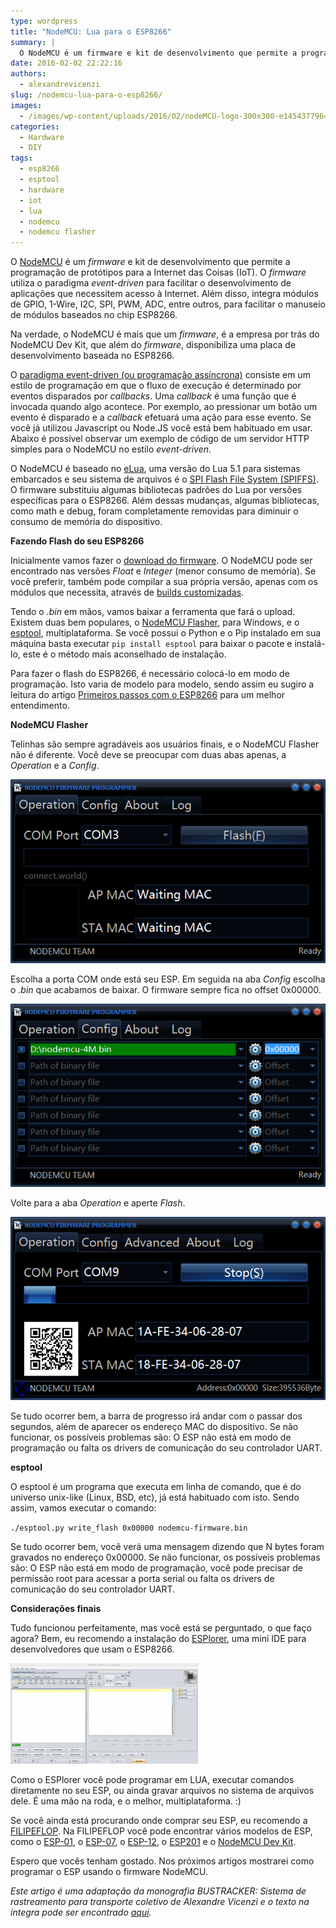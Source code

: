 ```yaml
---
type: wordpress
title: "NodeMCU: Lua para o ESP8266"
summary: |
  O NodeMCU é um firmware e kit de desenvolvimento que permite a programação de protótipos para a Internet das Coisas. O firmware utiliza o paradigma event-driven para facilitar o desenvolvimento de aplicações que necessitem acesso à internet. Além disso, o firmware integra módulos de GPIO, PWM, 1-Wire, I2C, ADC, entre outros, para facilitar o manuseio de módulos baseado no chip ESP8266.
date: 2016-02-02 22:22:16
authors:
  - alexandrevicenzi
slug: /nodemcu-lua-para-o-esp8266/
images:
  - /images/wp-content/uploads/2016/02/nodeMCU-logo-300x300-e1454377964183.png
categories:
  - Hardware
  - DIY
tags:
  - esp8266
  - esptool
  - hardware
  - iot
  - lua
  - nodemcu
  - nodemcu flasher
---
```


O <a href="http://nodemcu.com/index_en.html" target="_blank">NodeMCU</a> é um <em>firmware</em> e kit de desenvolvimento que permite a programação de protótipos para a Internet das Coisas (IoT). O <em>firmware</em> utiliza o paradigma <em>event-driven</em> para facilitar o desenvolvimento de aplicações que necessitem acesso à Internet. Além disso, integra módulos de GPIO, 1-Wire, I2C, SPI, PWM, ADC, entre outros, para facilitar o manuseio de módulos baseados no chip ESP8266.

Na verdade, o NodeMCU é mais que um <em>firmware</em>, é a empresa por trás do NodeMCU Dev Kit, que além do <em>firmware</em>, disponibiliza uma placa de desenvolvimento baseada no ESP8266.

<!--more-->

O <a href="https://pt.wikipedia.org/wiki/Programa%C3%A7%C3%A3o_orientada_a_eventos" target="_blank">paradigma event-driven (ou programação assíncrona)</a> consiste em um estilo de programação em que o fluxo de execução é determinado por eventos disparados por <em>callbacks</em>. Uma <em>callback</em> é uma função que é invocada quando algo acontece. Por exemplo, ao pressionar um botão um evento é disparado e a <em>callback</em> efetuará uma ação para esse evento. Se você já utilizou Javascript ou Node.JS você está bem habituado em usar. Abaixo é possível observar um exemplo de código de um servidor HTTP simples para o NodeMCU no estilo <em>event-driven</em>.

<script src="//gistfy-app.herokuapp.com/github/ButecoOpenSource/exemplos/nodemcu/simple_http.lua?branch=master" type="text/javascript"></script>

O NodeMCU é baseado no <a href="http://www.eluaproject.net/" target="_blank">eLua</a>, uma versão do Lua 5.1 para sistemas embarcados e seu sistema de arquivos é o <a href="https://github.com/pellepl/spiffs" target="_blank">SPI Flash File System (SPIFFS)</a>. O firmware substituiu algumas bibliotecas padrões do Lua por versões específicas para o ESP8266. Além dessas mudanças, algumas bibliotecas, como math e debug, foram completamente removidas para diminuir o consumo de memória do dispositivo.

<strong>Fazendo Flash do seu ESP8266</strong>

Inicialmente vamos fazer o <a href="https://github.com/nodemcu/nodemcu-firmware/releases" target="_blank">download do firmware</a>. O NodeMCU pode ser encontrado nas versões <em>Float</em> e <em>Integer</em> (menor consumo de memória). Se você preferir, também pode compilar a sua própria versão, apenas com os módulos que necessita, através de <a href="http://nodemcu-build.com/" target="_blank">builds customizadas</a>.

Tendo o <em>.bin</em> em mãos, vamos baixar a ferramenta que fará o upload. Existem duas bem populares, o <a href="https://github.com/nodemcu/nodemcu-flasher">NodeMCU Flasher</a>, para Windows, e o <a href="https://github.com/themadinventor/esptool">esptool</a>, multiplataforma. Se você possui o Python e o Pip instalado em sua máquina basta executar <code>pip install esptool</code> para baixar o pacote e instalá-lo, este é o método mais aconselhado de instalação.

Para fazer o flash do ESP8266, é necessário colocá-lo em modo de programação. Isto varia de modelo para modelo, sendo assim eu sugiro a leitura do artigo <a href="/primeiros-passos-com-o-esp8266">Primeiros passos com o ESP8266</a> para um melhor entendimento.

<strong>NodeMCU Flasher</strong>

Telinhas são sempre agradáveis aos usuários finais, e o NodeMCU Flasher não é diferente. Você deve se preocupar com duas abas apenas, a <em>Operation</em> e a <em>Config</em>.

<img class="aligncenter" src="/images/wp-content/uploads/2016/02/nodemcu_flasher.png" alt="" />

Escolha a porta COM onde está seu ESP. Em seguida na aba <em>Config</em> escolha o <em>.bin</em> que acabamos de baixar. O firmware sempre fica no offset 0x00000.

<img class="aligncenter" src="/images/wp-content/uploads/2016/02/nodemcu_firmware_config.png" alt="" />

Volte para a aba <em>Operation</em> e aperte <em>Flash</em>.

<img class="aligncenter" src="/images/wp-content/uploads/2016/02/nodemcu_flash_underway.png" alt="" />

Se tudo ocorrer bem, a barra de progresso irá andar com o passar dos segundos, além de aparecer os endereço MAC do dispositivo. Se não funcionar, os possíveis problemas são: O ESP não está em modo de programação ou falta os drivers de comunicação do seu controlador UART.

<strong>esptool</strong>

O esptool é um programa que executa em linha de comando, que é do universo unix-like (Linux, BSD, etc), já está habituado com isto. Sendo assim, vamos executar o comando:

<code>./esptool.py write_flash 0x00000 nodemcu-firmware.bin </code>

Se tudo ocorrer bem, você verá uma mensagem dizendo que N bytes foram gravados no endereço 0x00000. Se não funcionar, os possíveis problemas são: O ESP não está em modo de programação, você pode precisar de permissão root para acessar a porta serial ou falta os drivers de comunicação do seu controlador UART.

<strong>Considerações finais</strong>

Tudo funcionou perfeitamente, mas você está se perguntado, o que faço agora? Bem, eu recomendo a instalação do <a href="http://esp8266.ru/esplorer/" target="_blank">ESPlorer</a>, uma mini IDE para desenvolvedores que usam o ESP8266.

<a href="/images/wp-content/uploads/2016/02/ide_esplorer.png" rel="attachment wp-att-4707"><img class="size-medium wp-image-4707 aligncenter" src="/images/wp-content/uploads/2016/02/ide_esplorer-300x161.png" alt="ide_esplorer" width="300" height="161" /></a>

Como o ESPlorer você pode programar em LUA, executar comandos diretamente no seu ESP, ou ainda gravar arquivos no sistema de arquivos dele. É uma mão na roda, e o melhor, multiplataforma. :)

Se você ainda está procurando onde comprar seu ESP, eu recomendo a <a href="http://www.filipeflop.com/?utm_medium=Post&utm_campaign=ButecoOpenSource" target="_blank">FILIPEFLOP</a>. Na FILIPEFLOP você pode encontrar vários modelos de ESP, como o <a href="http://www.filipeflop.com/pd-1f55ad-modulo-wifi-esp8266-esp-01.html?utm_medium=Post&utm_campaign=ButecoOpenSource">ESP-01</a>, o <a href="http://www.filipeflop.com/pd-2c1464-modulo-wifi-esp8266-esp-07.html?utm_medium=Post&utm_campaign=ButecoOpenSource" target="_blank">ESP-07</a>, o <a href="http://www.filipeflop.com/pd-2c1441-modulo-wifi-esp8266-esp-12e.html?utm_medium=Post&utm_campaign=ButecoOpenSource" target="_blank">ESP-12</a>, o <a href="http://www.filipeflop.com/pd-2c1419-modulo-wifi-esp8266-esp-201.html?utm_medium=Post&utm_campaign=ButecoOpenSource" target="_blank">ESP201</a> e o <a href="http://www.filipeflop.com/pd-2c140d-modulo-wifi-esp8266-nodemcu-esp-12e.html?utm_medium=Post&utm_campaign=ButecoOpenSource" target="_blank">NodeMCU Dev Kit</a>.

Espero que vocês tenham gostado. Nos próximos artigos mostrarei como programar o ESP usando o firmware NodeMCU.

<em>Este artigo é uma adaptação da monografia BUSTRACKER: Sistema de rastreamento para transporte coletivo de Alexandre Vicenzi e o texto na íntegra pode ser encontrado <a href="https://raw.githubusercontent.com/alexandrevicenzi/tcc/master/monografia/tcc_bcc_2015_2_avicenzi_AlexandreVicenzi-VF.pdf" target="_blank">aqui</a>.</em>
